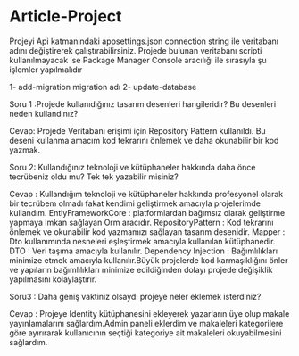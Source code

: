 # Article-Project

Projeyi Api katmanındaki appsettings.json connection string ile veritabanı adını değiştirerek çalıştırabilirsiniz. Projede bulunan veritabanı scripti kullanılmayacak ise Package Manager Console aracılığı ile sırasıyla şu işlemler yapılmalıdır

1- add-migration migration adı 
2- update-database

 
Soru 1 :Projede kullanıdığınız tasarım desenleri hangileridir? Bu desenleri neden kullandınız?

Cevap: Projede Veritabanı erişimi için Repository Pattern kullanıldı. Bu deseni kullanma amacım kod tekrarını önlemek ve daha okunabilir bir kod yazmak.

Soru 2: Kullandığınız teknoloji ve kütüphaneler hakkında daha önce tecrübeniz oldu mu? Tek tek yazabilir misiniz?

Cevap : Kullandığım teknoloji ve kütüphaneler hakkında profesyonel olarak bir tecrübem olmadı fakat kendimi geliştirmek amacıyla projelerimde kullandım.
        EntiyFrameworkCore : platformlardan bağımsız olarak geliştirme yapmaya imkan sağlayan Orm aracıdır.
        RepositoryPattern : Kod tekrarını önlemek ve okunabilir kod yazmamızı sağlayan tasarım desenidir.
        Mapper : Dto kullanımında nesneleri eşleştirmek amacıyla kullanılan kütüphanedir.
        DTO : Veri taşıma amacıyla kullanılır.
        Dependency Injection : Bağımlılıkları minimize etmek amacıyla kullanılır.Büyük projelerde kod karmaşıklığını önler ve yapıların bağımlılıkları minimize edildiğinden dolayı         projede değişiklik yapılmasını kolaylaştırır.
        
Soru3 : Daha geniş vaktiniz olsaydı projeye neler eklemek isterdiniz?

Cevap : Projeye Identity kütüphanesini ekleyerek yazarların üye olup makale yayınlamalarını sağlardım.Admin paneli eklerdim ve makaleleri kategorilere göre ayırırarak kullanıcının  seçtiği kategoriye ait makaleleri okuyabilmesini sağlardım.
        
